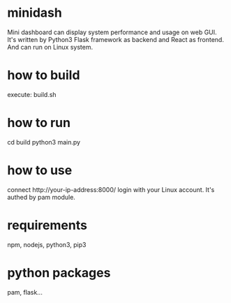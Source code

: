 # minidash
Mini dashboard can display system performance and usage on web GUI.
It's written by Python3 Flask framework as backend and React as frontend.
And can run on Linux system.

# how to build
execute: build.sh

# how to run
cd build
python3 main.py

# how to use
connect http://your-ip-address:8000/
login with your Linux account. It's authed by pam module.

# requirements
npm, nodejs, python3, pip3

# python packages
pam, flask...
